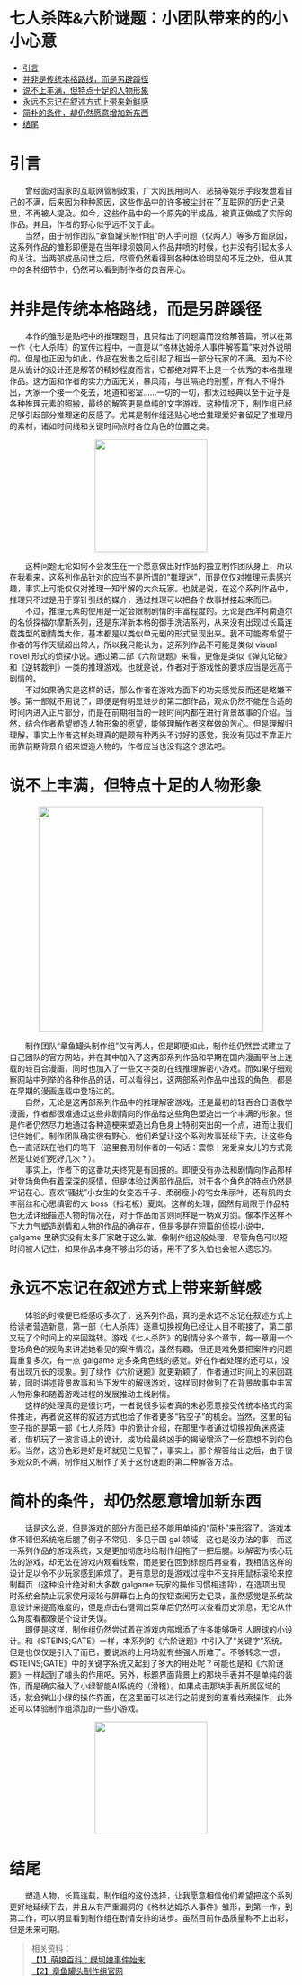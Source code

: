 <h1>七人杀阵&六阶谜题：小团队带来的的小小心意</h1>

- [引言](#引言)
- [并非是传统本格路线，而是另辟蹊径](#并非是传统本格路线而是另辟蹊径)
- [说不上丰满，但特点十足的人物形象](#说不上丰满但特点十足的人物形象)
- [永远不忘记在叙述方式上带来新鲜感](#永远不忘记在叙述方式上带来新鲜感)
- [简朴的条件，却仍然愿意增加新东西](#简朴的条件却仍然愿意增加新东西)
- [结尾](#结尾)

# 引言

&emsp;&emsp;曾经面对国家的互联网管制政策，广大网民用同人、恶搞等娱乐手段发泄着自己的不满，后来因为种种原因，这些作品中的许多被尘封在了互联网的历史记录里，不再被人提及。如今，这些作品中的一个原先的半成品，被真正做成了实际的作品。并且，作者的野心似乎远不仅于此。\
&emsp;&emsp;当然，由于制作团队“章鱼罐头制作组”的人手问题（仅两人）等多方面原因，这系列作品的雏形即便是在当年绿坝娘同人作品井喷的时候，也并没有引起太多人的关注。当两部成品问世之后，尽管仍然看得到各种体验明显的不足之处，但从其中的各种细节中，仍然可以看到制作者的良苦用心。

# 并非是传统本格路线，而是另辟蹊径

&emsp;&emsp;本作的雏形是贴吧中的推理题目，且只给出了问题篇而没给解答篇，所以在第一作《七人杀阵》的宣传过程中，一直是以“格林达姆杀人事件解答篇”来对外说明的。但是也正因为如此，作品在发售之后引起了相当一部分玩家的不满。因为不论是从诡计的设计还是解答的精妙程度而言，它都绝对算不上是一个优秀的本格推理作品。这方面和作者的实力方面无关，暴风雨，与世隔绝的别墅，所有人不得外出，大家一个接一个死去，地道和密室……一切的一切，都太过经典以至于近乎是各种推理元素的照搬，最终的解答更是单纯的文字游戏。这种情况下，制作组已经足够引起部分推理迷的反感了。尤其是制作组还贴心地给推理爱好者留足了推理用的素材，诸如时间线和关键时间点时各位角色的位置之类。


<div style="text-align:center;"><img src="https://i.17173cdn.com/lkyr0a/YWxqaGBf/2p/20181023/MqIUBgbmApptpxd.jpg!a-3-800x.jpg" height=200></div>

&emsp;&emsp;这种问题无论如何不会发生在一个愿意做出好作品的独立制作团队身上，所以在我看来，这系列作品针对的应当不是所谓的“推理迷”，而是仅仅对推理元素感兴趣，事实上可能仅仅对推理一知半解的大众玩家。也就是说，在这个系列作品中，推理只不过是用于穿针引线的媒介，通过推理可以把各个故事拼接起来而已。\
&emsp;&emsp;不过，推理元素的使用是一定会限制剧情的丰富程度的。无论是西洋柯南道尔的名侦探福尔摩斯系列，还是东洋新本格的御手洗洁系列，从来没有出现过长篇连载类型的剧情类大作，基本都是以类似单元剧的形式呈现出来。我不可能寄希望于作者的写作天赋超出常人，所以我只能认为，这系列作品不可能是类似 visual novel 形式的侦探小说。通过第二部《六阶谜题》来看，更像是类似《弹丸论破》和《逆转裁判》一类的推理游戏。也就是说，作者对于游戏性的要求应当是远高于剧情的。\
&emsp;&emsp;不过如果确实是这样的话，那么作者在游戏方面下的功夫感觉反而还是略嫌不够。第一部就不用说了，即便是有明显进步的第二部作品，观众仍然不能在合适的时间内进入正片部分，而是在前期相当的一段时间内都在进行背景故事的介绍。当然，结合作者希望塑造人物形象的愿望，能够理解作者这样做的苦心。但是理解归理解，事实上作者这样处理真的是颇有种两头不讨好的感觉，我没有见过不靠正片而靠前期背景介绍来塑造人物的，作者应当也没有这个想法吧。

# 说不上丰满，但特点十足的人物形象

<div style="text-align:center;"><img src="https://pic4.zhimg.com/80/v2-d51c32e1e047672560ac3a911ad116f3_720w.jpg" height=400></div>

&emsp;&emsp;制作团队“章鱼罐头制作组”仅有两人，但是即便如此，制作组仍然尝试建立了自己团队的官方网站，并在其中加入了这两部系列作品和早期在国内漫画平台上连载的轻百合漫画，同时也加入了一些文字类的在线推理解密小游戏。而如果仔细观察网站中列举的各种作品的话，可以看得出，这两部系列作品中出现的角色，都是在早期的漫画连载中登场过的。\
&emsp;&emsp;自然，无论是这两部系列作品中的推理解密游戏，还是最初的轻百合日语教学漫画，作者都很难通过这些非剧情向的作品给这些角色塑造出一个丰满的形象。但是作者仍然尽力地通过各种造梗来塑造出角色身上特别突出的一个点，进而让我们记住她们。制作团队确实很有野心，他们希望让这个系列故事延续下去，让这些角色一直活跃在他们的笔下（这里套用制作者的一句话：震惊！宠爱亲女儿的方式竟然是让她们死好几次？）。\
&emsp;&emsp;事实上，作者下的这番功夫终究是有回报的。即便没有办法和剧情向作品那样对登场角色有着深深的感情，但是体验过两部作品后，对于各个角色的特点仍然是牢记在心。喜欢“骚扰”小女生的女变态千子、柔弱瘦小的宅女朱丽叶，还有肌肉女李丽丝和心思缜密的大 boss（指老板）夏岚。这样的处理，固然有局限于作品特色无法详细描述人物的情况在，对于作品而言则同样是一柄双刃剑。像本作这样不下大力气塑造剧情和人物的作品的确存在，但是多是在短篇的侦探小说中，galgame 里确实没有太多厂家敢于这么做。像制作组这般处理，尽管角色可以短时间被人记住，如果作品本身不够出彩的话，用不了多久怕也会被人遗忘的。

# 永远不忘记在叙述方式上带来新鲜感

&emsp;&emsp;体验的时候便已经感叹多次了，这系列作品，真的是永远不忘记在叙述方式上给读者营造新意，第一部《七人杀阵》逐章切换视角已经让人目不暇接了，第二部又玩了个时间上的来回跳转。游戏《七人杀阵》的剧情分多个章节，每一章用一个登场角色的视角来讲述她看见的案件情况，虽然有趣，但还是难免要把案件的问题篇重复多次，有一点 galgame 走多条角色线的感觉。好在作者处理的还可以，没有出现冗长的现象。到了续作《六阶谜题》就更新颖了，作者通过时间上的来回跳转，同时讲述背景故事和当下发生的解谜游戏，这样同时做到了在背景故事中丰富人物形象和随着游戏进程的发展推动主线剧情。\
&emsp;&emsp;这样的处理真的是很讨巧，一者说很多读者真的未必愿意接受传统本格式的案件推进，再者说这样的叙述方式也给了作者更多“钻空子”的机会。当然，这里的钻空子指的是第一部《七人杀阵》中的诡计介绍，在那里作者通过切换视角迷惑读者，借机玩了一波言语上的诡计，成功给最终凶手的揭秘增添了一份意想不到的色彩。当然，这份色彩是好是坏就见仁见智了，事实上，那个解答给出之后，由于很多观众的不满，制作组又制作了关于这份谜题的第二种解答方法。

# 简朴的条件，却仍然愿意增加新东西

&emsp;&emsp;话是这么说，但是游戏的部分方面已经不能用单纯的“简朴”来形容了。游戏本体不错但系统拖后腿了例子不常见，多见于国 gal 领域，这也是没办法的事，而这一系列作品的游戏系统，又是更加彻底地给制作组拖了一把后腿。以解密为核心玩法的游戏，却无法在游戏内观看线索，而是要在回到标题后再查看，我相信这样的设计足以令不少玩家感到麻烦了。更有意思的是游戏过程中不支持用鼠标滚轮来控制翻页（这种设计绝对和大多数 galgame 玩家的操作习惯相违背），在选项出现时系统会禁止玩家使用滚轮与屏幕右上角的按钮查阅历史记录，虽然感觉是系统故意设计来提高难度的，但是点击右键调出菜单后仍然可以查看历史消息，无论从什么角度看都像是个设计失误。\
&emsp;&emsp;即便是这样，制作组仍然尝试着在游戏内部增添了许多能够吸引人眼球的小设计。和《STEINS;GATE》一样，本系列的《六阶谜题》中引入了“关键字”系统，但是也仅仅是引入了而已，要说派的上用场就有些强人所难了。不够转念一想，《STEINS;GATE》中的关键字系统又起到了多大的用处呢？可能也是和《六阶谜题》一样起到了噱头的作用吧。另外，标题界面背景上的那块手表并不是单纯的装饰，而是确实融入了小绿智能AI系统的（滑稽）。如果点击那块手表所属区域的话，就会弹出小绿的操作界面，在这里面可以进行之前提到的查看线索操作，此外还可以体验制作组添加的一些小游戏。

<div style="text-align:center;"><img src="https://pic2.zhimg.com/80/v2-ec26a6db8ff08ea44e71f8b44fc41c7c_720w.jpg" height=200></div>

# 结尾

&emsp;&emsp;塑造人物，长篇连载，制作组的这份选择，让我愿意相信他们希望把这个系列更好地延续下去，并且从有严重漏洞的《格林达姆杀人事件》雏形，到第一作，到第二作，可以明显看到制作组在剧情安排的进步。虽然目前作品质量称不上出彩，但是未来可期。

>相关资料：\
[【1】萌娘百科：绿坝娘事件始末](https://zh.moegirl.org/%E7%BB%BF%E5%9D%9D%E5%A8%98%E4%BA%8B%E4%BB%B6%E5%A7%8B%E6%9C%AB)\
[【2】章鱼罐头制作组官网](http://cannedoctopus.club/website/index.html)
